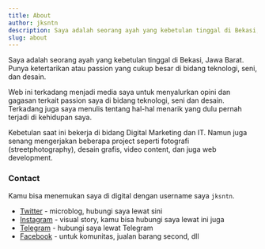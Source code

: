 ```yaml
---
title: About
author: jksntn
description: Saya adalah seorang ayah yang kebetulan tinggal di Bekasi, Jawa Barat. Punya ketertarikan atau passion yang cukup besar di bidang teknologi, seni, dan desain. 
slug: about
---
```


Saya adalah seorang ayah yang kebetulan tinggal di Bekasi, Jawa Barat. Punya ketertarikan atau passion yang cukup besar di bidang teknologi, seni, dan desain. 

Web ini terkadang menjadi media saya untuk menyalurkan opini dan gagasan terkait passion saya di bidang teknologi, seni dan desain. Terkadang juga saya menulis tentang hal-hal menarik yang dulu pernah terjadi di kehidupan saya.

Kebetulan saat ini bekerja di bidang Digital Marketing dan IT. Namun juga senang mengerjakan beberapa project seperti fotografi (streetphotography), desain grafis, video content, dan juga web development. 

### Contact

Kamu bisa menemukan saya di digital dengan username saya `jksntn`.

- [Twitter](https://twitter.com/jksntn) - microblog, hubungi saya lewat sini
- [Instagram](https://instagram.com/jksntn) - visual story, kamu bisa hubungi saya lewat ini juga
- [Telegram](https://t.me/jksntn) - hubungi saya lewat Telegram 
- [Facebook](https://facebook.com/jksntn) - untuk komunitas, jualan barang second, dll
